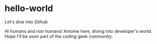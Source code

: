 # hello-world
Let's dive into Github

Hi humans and non humans!
Antoine here, diving into developer's world. Hope I'll be soon part of the coding geek community.

